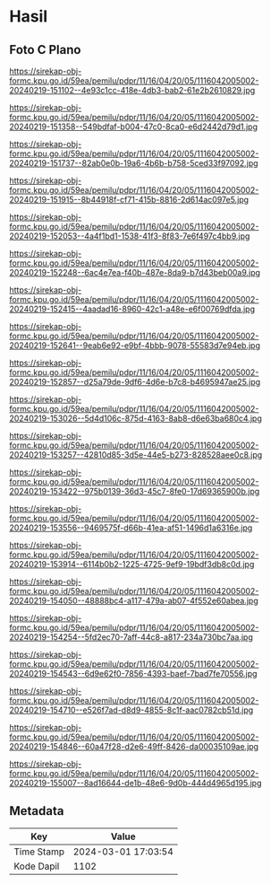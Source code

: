 # Hasil

## Foto C Plano

https://sirekap-obj-formc.kpu.go.id/59ea/pemilu/pdpr/11/16/04/20/05/1116042005002-20240219-151102--4e93c1cc-418e-4db3-bab2-61e2b2610829.jpg

https://sirekap-obj-formc.kpu.go.id/59ea/pemilu/pdpr/11/16/04/20/05/1116042005002-20240219-151358--549bdfaf-b004-47c0-8ca0-e6d2442d79d1.jpg

https://sirekap-obj-formc.kpu.go.id/59ea/pemilu/pdpr/11/16/04/20/05/1116042005002-20240219-151737--82ab0e0b-19a6-4b6b-b758-5ced33f97092.jpg

https://sirekap-obj-formc.kpu.go.id/59ea/pemilu/pdpr/11/16/04/20/05/1116042005002-20240219-151915--8b44918f-cf71-415b-8816-2d614ac097e5.jpg

https://sirekap-obj-formc.kpu.go.id/59ea/pemilu/pdpr/11/16/04/20/05/1116042005002-20240219-152053--4a4f1bd1-1538-41f3-8f83-7e6f497c4bb9.jpg

https://sirekap-obj-formc.kpu.go.id/59ea/pemilu/pdpr/11/16/04/20/05/1116042005002-20240219-152248--6ac4e7ea-f40b-487e-8da9-b7d43beb00a9.jpg

https://sirekap-obj-formc.kpu.go.id/59ea/pemilu/pdpr/11/16/04/20/05/1116042005002-20240219-152415--4aadad16-8960-42c1-a48e-e6f00769dfda.jpg

https://sirekap-obj-formc.kpu.go.id/59ea/pemilu/pdpr/11/16/04/20/05/1116042005002-20240219-152641--9eab6e92-e9bf-4bbb-9078-55583d7e94eb.jpg

https://sirekap-obj-formc.kpu.go.id/59ea/pemilu/pdpr/11/16/04/20/05/1116042005002-20240219-152857--d25a79de-9df6-4d6e-b7c8-b4695947ae25.jpg

https://sirekap-obj-formc.kpu.go.id/59ea/pemilu/pdpr/11/16/04/20/05/1116042005002-20240219-153026--5d4d106c-875d-4163-8ab8-d6e63ba680c4.jpg

https://sirekap-obj-formc.kpu.go.id/59ea/pemilu/pdpr/11/16/04/20/05/1116042005002-20240219-153257--42810d85-3d5e-44e5-b273-828528aee0c8.jpg

https://sirekap-obj-formc.kpu.go.id/59ea/pemilu/pdpr/11/16/04/20/05/1116042005002-20240219-153422--975b0139-36d3-45c7-8fe0-17d69365900b.jpg

https://sirekap-obj-formc.kpu.go.id/59ea/pemilu/pdpr/11/16/04/20/05/1116042005002-20240219-153556--9469575f-d66b-41ea-af51-1496d1a6316e.jpg

https://sirekap-obj-formc.kpu.go.id/59ea/pemilu/pdpr/11/16/04/20/05/1116042005002-20240219-153914--6114b0b2-1225-4725-9ef9-19bdf3db8c0d.jpg

https://sirekap-obj-formc.kpu.go.id/59ea/pemilu/pdpr/11/16/04/20/05/1116042005002-20240219-154050--48888bc4-a117-479a-ab07-4f552e60abea.jpg

https://sirekap-obj-formc.kpu.go.id/59ea/pemilu/pdpr/11/16/04/20/05/1116042005002-20240219-154254--5fd2ec70-7aff-44c8-a817-234a730bc7aa.jpg

https://sirekap-obj-formc.kpu.go.id/59ea/pemilu/pdpr/11/16/04/20/05/1116042005002-20240219-154543--6d9e62f0-7856-4393-baef-7bad7fe70556.jpg

https://sirekap-obj-formc.kpu.go.id/59ea/pemilu/pdpr/11/16/04/20/05/1116042005002-20240219-154710--e526f7ad-d8d9-4855-8c1f-aac0782cb51d.jpg

https://sirekap-obj-formc.kpu.go.id/59ea/pemilu/pdpr/11/16/04/20/05/1116042005002-20240219-154846--60a47f28-d2e6-49ff-8426-da00035109ae.jpg

https://sirekap-obj-formc.kpu.go.id/59ea/pemilu/pdpr/11/16/04/20/05/1116042005002-20240219-155007--8ad16644-de1b-48e6-9d0b-444d4965d195.jpg


## Metadata

| Key        | Value               |
| ---------- | ------------------- |
| Time Stamp | 2024-03-01 17:03:54 |
| Kode Dapil | 1102                |



